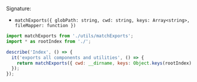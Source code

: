Signature:

- `matchExports({ globPath: string, cwd: string, keys: Array<string>, fileMapper: function })`

```jsx static
import matchExports from './utils/matchExports';
import * as rootIndex from './';

describe('Index', () => {
  it('exports all components and utilities', () => {
    return matchExports({ cwd: __dirname, keys: Object.keys(rootIndex).sort() });
  });
});
```
